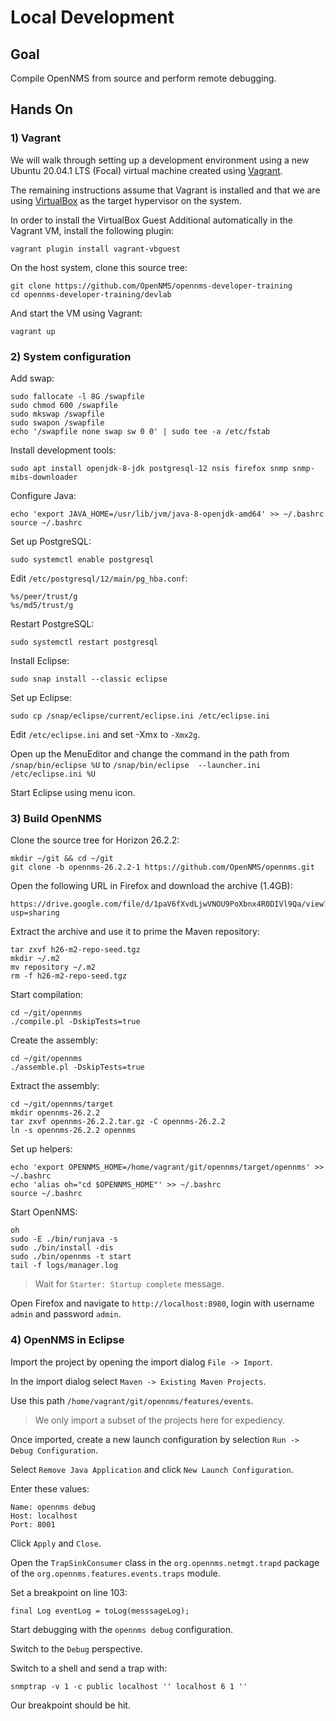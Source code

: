 
# Local Development

## Goal

Compile OpenNMS from source and perform remote debugging.

## Hands On

### 1) Vagrant

We will walk through setting up a development environment using a new Ubuntu 20.04.1 LTS (Focal) virtual machine created using [Vagrant](https://www.vagrantup.com/).

The remaining instructions assume that Vagrant is installed and that we are using [VirtualBox](https://www.virtualbox.org/) as the target hypervisor on the system.

In order to install the VirtualBox Guest Additional automatically in the Vagrant VM, install the following plugin:
```
vagrant plugin install vagrant-vbguest
```

On the host system, clone this source tree:
```
git clone https://github.com/OpenNMS/opennms-developer-training
cd opennms-developer-training/devlab
```

And start the VM using Vagrant:
```
vagrant up
```

### 2) System configuration

Add swap:
```
sudo fallocate -l 8G /swapfile
sudo chmod 600 /swapfile
sudo mkswap /swapfile
sudo swapon /swapfile
echo '/swapfile none swap sw 0 0' | sudo tee -a /etc/fstab
```

Install development tools:
```
sudo apt install openjdk-8-jdk postgresql-12 nsis firefox snmp snmp-mibs-downloader
```

Configure Java:
```
echo 'export JAVA_HOME=/usr/lib/jvm/java-8-openjdk-amd64' >> ~/.bashrc
source ~/.bashrc
```

Set up PostgreSQL:
```
sudo systemctl enable postgresql
```

Edit `/etc/postgresql/12/main/pg_hba.conf`:
```
%s/peer/trust/g
%s/md5/trust/g
```

Restart PostgreSQL:
```
sudo systemctl restart postgresql
```

Install Eclipse:
```
sudo snap install --classic eclipse
```

Set up Eclipse:
```
sudo cp /snap/eclipse/current/eclipse.ini /etc/eclipse.ini
```

Edit `/etc/eclipse.ini` and set -Xmx to `-Xmx2g`.

Open up the MenuEditor and change the command in the path from `/snap/bin/eclipse %U` to `/snap/bin/eclipse  --launcher.ini /etc/eclipse.ini %U`

Start Eclipse using menu icon.

### 3) Build OpenNMS

Clone the source tree for Horizon 26.2.2:
```
mkdir ~/git && cd ~/git
git clone -b opennms-26.2.2-1 https://github.com/OpenNMS/opennms.git
```

Open the following URL in Firefox and download the archive (1.4GB):
```
https://drive.google.com/file/d/1paV6fXvdLjwVNOU9PoXbnx4R0DIVl9Qa/view?usp=sharing
```

Extract the archive and use it to prime the Maven repository:
```
tar zxvf h26-m2-repo-seed.tgz
mkdir ~/.m2
mv repository ~/.m2
rm -f h26-m2-repo-seed.tgz
```

Start compilation:
```
cd ~/git/opennms
./compile.pl -DskipTests=true
```

Create the assembly:
```
cd ~/git/opennms
./assemble.pl -DskipTests=true
```

Extract the assembly:
```
cd ~/git/opennms/target
mkdir opennms-26.2.2
tar zxvf opennms-26.2.2.tar.gz -C opennms-26.2.2
ln -s opennms-26.2.2 opennms
```

Set up helpers:
```
echo 'export OPENNMS_HOME=/home/vagrant/git/opennms/target/opennms' >> ~/.bashrc
echo 'alias oh="cd $OPENNMS_HOME"' >> ~/.bashrc
source ~/.bashrc
```

Start OpenNMS:
```
oh
sudo -E ./bin/runjava -s
sudo ./bin/install -dis
sudo ./bin/opennms -t start
tail -f logs/manager.log
```

> Wait for `Starter: Startup complete` message.

Open Firefox and navigate to `http://localhost:8980`, login with username `admin` and password `admin`.

### 4) OpenNMS in Eclipse

Import the project by opening the import dialog `File -> Import`.

In the import dialog select `Maven -> Existing Maven Projects`.

Use this path `/home/vagrant/git/opennms/features/events`.

> We only import a subset of the projects here for expediency.

Once imported, create a new launch configuration by selection `Run -> Debug Configuration`.

Select `Remove Java Application` and click `New Launch Configuration`.

Enter these values:
```
Name: opennms debug
Host: localhost
Port: 8001
```

Click `Apply` and `Close`.

Open the `TrapSinkConsumer` class in the `org.opennms.netmgt.trapd` package of the `org.opennms.features.events.traps` module.

Set a breakpoint on line 103:
```
final Log eventLog = toLog(messsageLog);
```

Start debugging with the `opennms debug` configuration.

Switch to the `Debug` perspective.

Switch to a shell and send a trap with:
```
snmptrap -v 1 -c public localhost '' localhost 6 1 ''
```

Our breakpoint should be hit.
